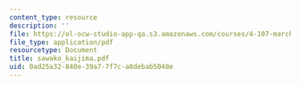 ```yaml
---
content_type: resource
description: ''
file: https://ol-ocw-studio-app-qa.s3.amazonaws.com/courses/4-107-march-portfolio-seminar-fall-2003/0ad25a32840e39a77f7ca8debab5048e_sawako_kaijima.pdf
file_type: application/pdf
resourcetype: Document
title: sawako_kaijima.pdf
uid: 0ad25a32-840e-39a7-7f7c-a8debab5048e
---
```

